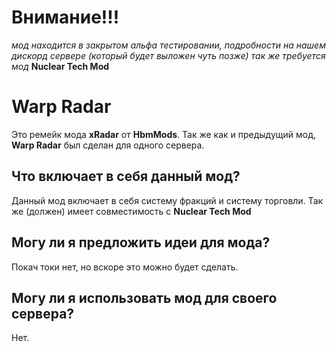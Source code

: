 # Внимание!!!
*мод находится в закрытом альфа тестировании, подробности на нашем дискорд сервере (который будет выложен чуть позже)*
*так же требуется мод* **Nuclear Tech Mod**

# Warp Radar
Это ремейк мода **xRadar** от **HbmMods**.
Так же как и предыдущий мод, **Warp Radar** был сделан для одного сервера.

## Что включает в себя данный мод?
Данный мод включает в себя систему фракций и систему торговли.
Так же (должен) имеет совместимость с **Nuclear Tech Mod**

## Могу ли я предложить идеи для мода?
Покач токи нет, но вскоре это можно будет сделать.

## Могу ли я использовать мод для своего сервера?
Нет.
